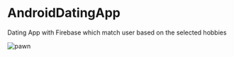 # AndroidDatingApp
Dating App with Firebase which match user based on the selected hobbies

![pawn](https://user-images.githubusercontent.com/114830029/199147105-8cab9997-24bc-49bd-9771-3129fcfe3397.png)

